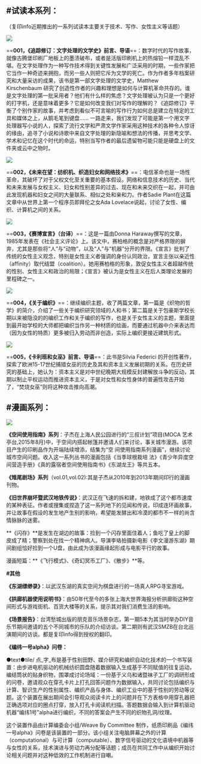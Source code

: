 ## **#试读本系列：**

 （复印info近期推出的一系列试读本主要关于技术、写作、女性主义等话题） 

  
![](https://raw.githubusercontent.com/fuyininfo/info/master/211018fuyininfo-books/WechatIMG3866.jpeg)

==**001，《追踪修订：文字处理的文学史》前言、导语**==：数字时代的写作故事，就像古腾堡印刷厂地板上的墨渍破布，或者是活版印刷机上的热熔铅一样混乱不堪。在文字处理作为一种写作技术得到关键性发展和广泛采用的时期，一些作家把它当作一种奇迹来拥抱，而另一些人则把它斥为文学的死亡。作为作者多年档案研究和大量采访的成果，该书是第一部文字处理的文学史，Matthew Kirschenbaum 研究了创造性作者的兴趣和理想是如何与计算机革命共存的。谁是文字处理的第一批采用者？他们有什么样的焦虑？文字处理被认为只是一个更好的打字机，还是意味着更多？它是如何改变我们对写作的理解的？《追踪修订》平衡了个别作家的故事，并考虑到看似不可言喻的写作行为如何总是建立在特定的工具和媒体之上，从鹅毛笔到键盘…… 一路走来，我们发现了可能是第一个用文字处理器写小说的人，探索了流行文学和严肃文学作家采用这种技术的各种令人惊讶的缘由，追寻了小说和诗歌中来自文字处理的新隐喻和想法的传播，并思考文学、学术和记忆在这个时代的命运，特别当写作者的最后遗留物可能只能是硬盘上的文件夹或云中之物时。


![](https://raw.githubusercontent.com/fuyininfo/info/master/211018fuyininfo-books/WechatIMG3867.jpeg)

==**002，《未来在望：纺织机、织造妇女和网络技术》**==：电信革命也是一场性革命，其破坏了对于父权文化至关重要的基本假设。网络和信息技术的历史、当代和未来发展与女权主义、妇女和性别差异的过去、现在和未来交织在一起，并可由此发现机器和妇女之间的大量联系、相似之处和亲和力。作者Sadie Plant在这篇文章中从世界上第一个程序员即拜伦之女Ada Lovelace说起，讨论了女性、编织、计算机之间的关系。


![](https://raw.githubusercontent.com/fuyininfo/info/master/211018fuyininfo-books/WechatIMG3868.jpeg)

==**003，《赛博宣言》（台译）**==：这是一篇由Donna Haraway撰写的文章，1985年发表在《社会主义评论》上。该文中，赛柏格的概念是对严格界限的摒弃，尤其是那些将“人”与“动物”，以及“人”与“机器”分开的界限。《宣言》批判了传统的女性主义观念，特别是女性主义者强调的身份认同政治，宣言主张以亲近性（affinity）取代结盟（coalition）。她用赛柏格的形象，敦促女性主义者超越传统的性别、女性主义和政治的局限；《宣言》被认为是女性主义在后人类理论发展的里程碑之一。


![](https://raw.githubusercontent.com/fuyininfo/info/master/211018fuyininfo-books/WechatIMG3869.jpeg)

==**004，《关于编织》**==：继续编织主题，收了两篇文章，第一篇是《织物的哲学》的简介，介绍了一些关于编织研究领域的人和书；第二篇是关于包豪斯学校长期以来被隐没的的编织工作和关于编织的写作，也是关于女性主义的主题，里面提到最开始学校的大师都把编织当作另一种材质的绘画，而要通过机器中介来表达而（因为女性的特质）更多被归入劳动而非创造，实际上编织更接近建筑形式。


![](https://raw.githubusercontent.com/fuyininfo/info/master/211018fuyininfo-books/WechatIMG3870.jpeg)

==**005，《卡利班和女巫》前言、导语**==：此书是Silvia Federici 的开创性著作，探索了欧洲15-17世纪捕猎女巫的历史及其和资本主义发展初期的关系。在历史研究的基础上，她认为：资本主义是对中世纪晚期大规模反封建解放斗争的反动，其期以制止平权运动而推进资本主义，于是对女性和女性身体的普遍性攻击开始了，“焚烧女巫”则将这种攻击推向高潮。

## **#漫画系列：**


![](https://raw.githubusercontent.com/fuyininfo/info/master/211018fuyininfo-books/IMG_5158.jpg)

**《空间使用指南》系列**：子杰在上海人民公园进行的“三叔计划”项目(MOCA 艺术亭台,2015年8月)中，于空间内搭起帐篷并邀请人们来讨论，事关城市漫游。该项目产生的印刷品作为开端陆续增添，结集为“空 间使用指南系列漫画”，继续讨论城市空间问题。收入这一系列丛书的漫画包括《当季球根栽培 法》《青少年异度空间营造手册》《真的露宿者空间使用指南书》《东湖龙王》等共五本。

**《雉尾剧场》系列**（vol.01,vol.02):其是子杰从2010年到2013年期间印行的漫画刊物。

**《旧世界崩坏暨武汉地铁传说》**：武汉正在飞速的拆和建，地铁成了这个都市速度的某种表征。作者或搜集或捏造了这一系列地下的见闻和传说，印成连环画故事，并让故事在假设的发生地产生别的影响，希望能发酵出和冷漠的都市不一样的尚含情脉脉的迷雾。

**《闪存》**是发生在湖边的故事：捡到一个闪存里面住着人；鱼吃了皇上的脚皮成了精；警察到处在找一个精神病人。导演李珞拍摄新电影《李文漫游东湖》期间剧组恰好捡到一个U盘，由此成为该漫画缘起形成与电影平行的故事。

漫画短篇：**《飞行模式》、《奇幻冥币工厂》、《散步》**等。

  

 **#其他**

  

**《东湖缥缈录》**：以武汉东湖的真实空间为棋盘进行的一场真人RPG寻宝游戏。

**《拱廊机器使用说明书》**：由50年代至今的多张上海大世界海报分析拱廊街这种空间形式与游戏街机、百货大楼等的关系，提示其对我们消费生活的影响。

**《场景报告》**：台湾愁城出版的朋克音乐场景杂志，第一期5本为其当时举办DIY音乐节期间邀请的五个不同城市的乐队的介绍访谈。第二期则有武汉SMZB在台北巡演期间的访谈。都是复印info得到授权的翻印。

  

**《编纬一号alpha》问卷：**

●text●tile/ 点_字_布是基于性别田野、媒介研究和编织自动化技术的一个书写装置：由步进电机驱动的机械纺织圆盘随着数据输入生成基于不同赋值的往复运动，编结筒状的贴身织物，围罩成讨论场域：一份基于义乌和诸暨袜子工厂的调研形成的问卷，邀请观众在穿孔卡片上打孔回答问题作为数据输入，共同讨论包括编织与计算、智识生产的性别属性、编织产品与身体、编织工业中的基于性别的劳动等议题。这个装置在展出期间会引导观众阅读卡片上的问题并在下方表格中用穿孔器把正确选项对应的圈点打穿，放入打孔卡阅读机扫描。答题数据会输入到计算机驱动机器“编纬1号”alpha进行编织，不同的答案会产生不同的织物孔洞/纹理。

这个装置作品由计算编委会小组/Weave By Committee 制作，纸质印刷品《编纬一号alpha》问卷是该装置的一部分。该小组关注电脑屏幕之外的计算（computational）与可计算（computable）、数字信号驱动的文化语境中机器等与女性的关系，技术演进与劳动力再分配等话题；成员在共同工作中从编织开始讨论相关问题并对这种低效的工作机制进行自嘲。

